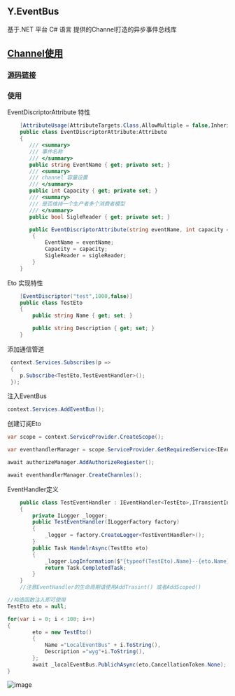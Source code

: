 ## Y.EventBus

基于.NET 平台 C#	语言 提供的Channel打造的异步事件总线库

## [Channel使用](https://learn.microsoft.com/zh-cn/dotnet/core/extensions/channels)

### [源码链接](https://github.com/Calo-YG/Y.EventBus)

### 使用

EventDiscriptorAttribute 特性

```csharp
    [AttributeUsage(AttributeTargets.Class,AllowMultiple = false,Inherited = false)]
    public class EventDiscriptorAttribute:Attribute
    {
       /// <summary>
       /// 事件名称
       /// </summary>
       public string EventName { get; private set; }
       /// <summary>
       /// channel 容量设置
       /// </summary>
       public int Capacity { get; private set; }  
       /// <summary>
       /// 是否维持一个生产者多个消费者模型
       /// </summary>
       public bool SigleReader { get; private set; }

       public EventDiscriptorAttribute(string eventName, int capacity = 1000, bool sigleReader = true)
        {
            EventName = eventName;
            Capacity = capacity;
            SigleReader = sigleReader;
        }   
    }
```

Eto 实现特性

```csharp
    [EventDiscriptor("test",1000,false)]
    public class TestEto
    {
        public string Name { get; set; }    

        public string Description { get; set; } 
    }
```

添加通信管道

```csharp
 context.Services.Subscribes(p =>
 {
    p.Subscribe<TestEto,TestEventHandler>();
 });
```

注入EventBus

```csharp
context.Services.AddEventBus();
```

创建订阅Eto

```csharp
var scope = context.ServiceProvider.CreateScope();

var eventhandlerManager = scope.ServiceProvider.GetRequiredService<IEventHandlerManager>();

await authorizeManager.AddAuthorizeRegiester();

await eventhandlerManager.CreateChannles();
```

EventHandler定义

```csharp
    public class TestEventHandler : IEventHandler<TestEto>,ITransientInjection
    {
        private ILogger _logger;
        public TestEventHandler(ILoggerFactory factory)
        {
            _logger = factory.CreateLogger<TestEventHandler>();
        }   
        public Task HandelrAsync(TestEto eto)
        {
            _logger.LogInformation($"{typeof(TestEto).Name}--{eto.Name}--{eto.Description}");
            return Task.CompletedTask;
        }
    }
    //注意EventHandler的生命周期请使用AddTrasint() 或者AddScoped()
```

```csharp
//构造函数注入即可使用
TestEto eto = null;

for(var i = 0; i < 100; i++)
{
        eto = new TestEto()
        {
            Name ="LocalEventBus" + i.ToString(),
            Description ="wyg"+i.ToString(),
        };
        await _localEventBus.PublichAsync(eto,CancellationToken.None);
}
```

![image](https://github.com/Calo-YG/Y.EventBus/assets/74019004/bfabb05b-518d-4699-bfd1-18b711659c88)


